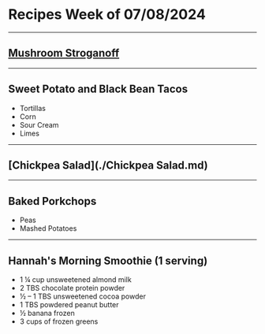 # Recipes Week of 07/08/2024

---

## [Mushroom Stroganoff](https://www.gimmesomeoven.com/mushroom-stroganoff/print-recipe/61649/)

---

## Sweet Potato and Black Bean Tacos
- Tortillas
- Corn
- Sour Cream
- Limes

---

## [Chickpea Salad](./Chickpea Salad.md)

---

## Baked Porkchops
- Peas
- Mashed Potatoes

---

## Hannah's Morning Smoothie (1 serving)

- 1 ¼ cup unsweetened almond milk
- 2 TBS chocolate protein powder
- ½ – 1 TBS unsweetened cocoa powder
- 1 TBS powdered peanut butter
- ½ banana frozen
- 3 cups of frozen greens